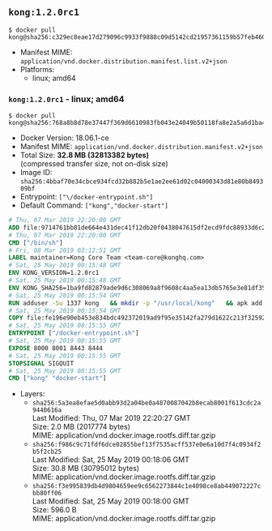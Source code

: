 ## `kong:1.2.0rc1`

```console
$ docker pull kong@sha256:c329ec8eae17d279096c9933f9888c09d5142cd21957361159b57feb46037767
```

-	Manifest MIME: `application/vnd.docker.distribution.manifest.list.v2+json`
-	Platforms:
	-	linux; amd64

### `kong:1.2.0rc1` - linux; amd64

```console
$ docker pull kong@sha256:768a8b8d78e37447f369d6610983fb043e24049b50118fa8e2a5a6d1ba46b3cb
```

-	Docker Version: 18.06.1-ce
-	Manifest MIME: `application/vnd.docker.distribution.manifest.v2+json`
-	Total Size: **32.8 MB (32813382 bytes)**  
	(compressed transfer size, not on-disk size)
-	Image ID: `sha256:4bbaf70e34cbce934fcd32b882b5e1ae2ee61d02c04000343d81e80b849309bf`
-	Entrypoint: `["\/docker-entrypoint.sh"]`
-	Default Command: `["kong","docker-start"]`

```dockerfile
# Thu, 07 Mar 2019 22:20:00 GMT
ADD file:9714761bb81de664e431dec41f12db20f0438047615df2ecd9fdc88933d6c20f in / 
# Thu, 07 Mar 2019 22:20:00 GMT
CMD ["/bin/sh"]
# Fri, 08 Mar 2019 03:12:51 GMT
LABEL maintainer=Kong Core Team <team-core@konghq.com>
# Sat, 25 May 2019 00:15:48 GMT
ENV KONG_VERSION=1.2.0rc1
# Sat, 25 May 2019 00:15:48 GMT
ENV KONG_SHA256=1ba9fd82879ade9d6c308069a8f9608c4aa5ea13db5765e3e81df35d1c6c2882
# Sat, 25 May 2019 00:15:54 GMT
RUN adduser -Su 1337 kong 	&& mkdir -p "/usr/local/kong" 	&& apk add --no-cache --virtual .build-deps wget tar ca-certificates 	&& apk add --no-cache libgcc openssl pcre perl tzdata curl libcap su-exec 	&& wget -O kong.tar.gz "https://bintray.com/kong/kong-alpine-tar/download_file?file_path=kong-$KONG_VERSION.apk.tar.gz" 	&& echo "$KONG_SHA256 *kong.tar.gz" | sha256sum -c - 	&& tar -xzf kong.tar.gz -C /tmp 	&& rm -f kong.tar.gz 	&& cp -R /tmp/usr / 	&& rm -rf /tmp/usr 	&& cp -R /tmp/etc / 	&& rm -rf /tmp/etc 	&& apk del .build-deps 	&& chown -R kong:0 /usr/local/kong 	&& chmod -R g=u /usr/local/kong
# Sat, 25 May 2019 00:15:54 GMT
COPY file:fe196e90eb453e834bdc492372019ad9f95e35142fa279d1622c213f32592fe9 in /docker-entrypoint.sh 
# Sat, 25 May 2019 00:15:55 GMT
ENTRYPOINT ["/docker-entrypoint.sh"]
# Sat, 25 May 2019 00:15:55 GMT
EXPOSE 8000 8001 8443 8444
# Sat, 25 May 2019 00:15:55 GMT
STOPSIGNAL SIGQUIT
# Sat, 25 May 2019 00:15:55 GMT
CMD ["kong" "docker-start"]
```

-	Layers:
	-	`sha256:5a3ea8efae5d0abb93d2a04be0a4870087042b8ecab8001f613cdc2a9440616a`  
		Last Modified: Thu, 07 Mar 2019 22:20:27 GMT  
		Size: 2.0 MB (2017774 bytes)  
		MIME: application/vnd.docker.image.rootfs.diff.tar.gzip
	-	`sha256:f986c9c71fdf6dce02855bef13f7535acff537e0e6a10d7f4c0934f2b5f2cb25`  
		Last Modified: Sat, 25 May 2019 00:18:06 GMT  
		Size: 30.8 MB (30795012 bytes)  
		MIME: application/vnd.docker.image.rootfs.diff.tar.gzip
	-	`sha256:f3e995839db4d9804659ee9c6562273844c1e4098ce8ab449072227cbb80ff06`  
		Last Modified: Sat, 25 May 2019 00:18:00 GMT  
		Size: 596.0 B  
		MIME: application/vnd.docker.image.rootfs.diff.tar.gzip

